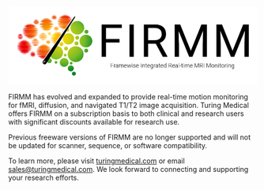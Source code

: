 ![Logo](img/FirmmLogo.png)

FIRMM has evolved and expanded to provide real-time motion monitoring for fMRI, diffusion, and navigated T1/T2 image acquisition.  Turing Medical offers FIRMM on a subscription basis to both clinical and research users with significant discounts available for research use.

Previous freeware versions of FIRMM are no longer supported and will not be updated for scanner, sequence, or software compatibility.

To learn more, please visit [turingmedical.com](https://turingmedical.com) or email <sales@turingmedical.com>.  We look forward to connecting and supporting your research efforts.
